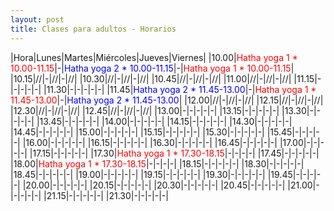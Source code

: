 ```yaml
---
layout: post
title: Clases para adultos - Horarios
---
```


|Hora|Lunes|Martes|Miércoles|Jueves|Viernes|
|10.00|<span style="color:red">Hatha yoga 1 * 10.00-11.15</span>|-|<span style="color:blue">Hatha yoga 2 * 10.00-11.15</span>|-|<span style="color:red">Hatha yoga 1 * 10.00-11.15</span>|
|10.15|//|-|//|-|//|
|10.30|//|-|//|-|//|
|10.45|//|-|//|-|//|
|11.00|//|-|//|-|//|
|11.15|-|-|-|-|-|
|11.30|-|-|-|-|-|
|11.45|<span style="color:blue">Hatha yoga 2 * 11.45-13.00</span>|-|<span style="color:red">Hatha yoga 1 * 11.45-13.00</span>|-|<span style="color:blue">Hatha yoga 2 * 11.45-13.00</span>|
|12.00|//|-|//|-|//|
|12.15|//|-|//|-|//|
|12.30|//|-|//|-|//|
|12.45|//|-|//|-|//|
|13.00|-|-|-|-|-|
|13.15|-|-|-|-|-|
|13.30|-|-|-|-|-|
|13.45|-|-|-|-|-|
|14.00|-|-|-|-|-|
|14.15|-|-|-|-|-|
|14.30|-|-|-|-|-|
|14.45|-|-|-|-|-|
|15.00|-|-|-|-|-|
|15.15|-|-|-|-|-|
|15.30|-|-|-|-|-|
|15.45|-|-|-|-|-|
|16.00|-|-|-|-|-|
|16.15|-|-|-|-|-|
|16.30|-|-|-|-|-|
|16.45|-|-|-|-|-|
|17.00|-|-|-|-|-|
|17.15|-|-|-|-|-|
|17.30|<span style="color:red">Hatha yoga 1 * 17.30-18.15</span>|-|-|-|-|
|17.45|-|-|-|-|-|
|18.00|<span style="color:red">Hatha yoga 1 * 17.30-18.15</span>|-|-|-|-|
|18.15|-|-|-|-|-|
|18.30|-|-|-|-|-|
|18.45|-|-|-|-|-|
|19.00|-|-|-|-|-|
|19.15|-|-|-|-|-|
|19.30|-|-|-|-|-|
|19.45|-|-|-|-|-|
|20.00|-|-|-|-|-|
|20.15|-|-|-|-|-|
|20.30|-|-|-|-|-|
|20.45|-|-|-|-|-|
|21.00|-|-|-|-|-|
|21.15|-|-|-|-|-|
|21.30|-|-|-|-|-|
